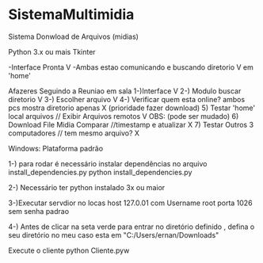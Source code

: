 # SistemaMultimidia
Sistema Donwload de Arquivos (midias) 


Python 3.x ou mais
Tkinter

-Interface Pronta V
-Ambas estao comunicando e buscando diretorio V  em 'home'

Afazeres Seguindo a Reuniao em sala
1-)Interface V
2-) Modulo buscar diretorio  V
3-) Escolher arquivo  V
4-) Verificar quem esta online?  ambos pcs mostra diretorio apenas X (prioridade fazer download)
5) Testar 'home' local arquivos // Exibir Arquivos remotos V OBS: (pode ser mudado)
6) Download File Midia Comparar //timestamp e atualizar  X
7) Testar Outros 3 computadores // tem mesmo arquivo? X




Windows:
Plataforma padrão

1-) para rodar é necessário instalar dependências no arquivo install_dependencies.py
python install_dependencies.py

2-) Necessário ter python instalado 3x ou maior

3-)Executar servdior no locas host 127.0.01 com Username root porta 1026
sem senha padrao

4-) Antes de clicar na seta verde para entrar no diretório definido , defina o seu diretório no meu caso esta em "C:/Users/ernan/Downloads"

Execute o cliente python Cliente.pyw
